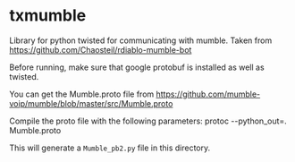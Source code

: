txmumble
========

Library for python twisted for communicating with mumble. Taken from 
https://github.com/Chaosteil/rdiablo-mumble-bot

Before running, make sure that google protobuf is installed as well as twisted.

You can get the Mumble.proto file from
https://github.com/mumble-voip/mumble/blob/master/src/Mumble.proto

Compile the proto file with the following parameters:
    protoc --python_out=. Mumble.proto

This will generate a `Mumble_pb2.py` file in this directory.
